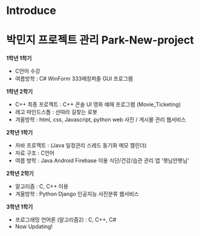 # Introduce
<h1>박민지 프로젝트 관리 Park-New-project</h1>

<b>1학년 1학기</b>
 - C언어 수강
 - 여름방학 : C# WinForm 333매칭퍼즐 GUI 프로그램

<b>1학년 2학기</b>
 - C++ 최종 프로젝트 : C++ 콘솔 UI 영화 예매 프로그램 (Movie_Ticketing)
 - 레고 마인드스톰 : 선따라 길찾는 로봇
 - 겨울방학 : html, css, Javascript, python web 사진 / 게시물 관리 웹서비스

<b>2학년 1학기</b>
 - 자바 프로젝트 : (Java 일정관리 스레드 동기화 메모 캘린더)
 - 자료 구조 : C언어
 - 여름 방학 :  Java Android Firebase 이용 식단/건강/습관 관리 앱 '햇님안햇님'

<b>2학년 2학기</b>
 - 알고리즘 : C, C++ 이용
 - 겨울방학 : Python Django 인공지능 사진분류 웹서비스

<b>3학년 1학기</b>
 - 프로그래밍 언어론 (알고리즘2) : C, C++, C#
 - Now Updating!
